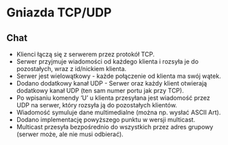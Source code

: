 # Gniazda TCP/UDP
## Chat

- Klienci łączą się z serwerem przez protokół TCP.
- Serwer przyjmuje wiadomości od każdego klienta i rozsyła je do pozostałych, wraz z id/nickiem klienta.
- Serwer jest wielowątkowy - każde połączenie od klienta ma swój wątek.
- Dodano dodatkowy kanał UDP - Serwer oraz każdy klient otwierają dodatkowy kanał UDP (ten sam numer portu jak przy TCP).
- Po wpisaniu komendy ‘U’ u klienta przesyłana jest wiadomość przez UDP na serwer, który rozsyła ją do pozostałych klientów.
- Wiadomość symuluje dane multimedialne (można np. wysłać ASCII Art).
- Dodano implementację powyższego punktu w wersji multicast.
- Multicast przesyła bezpośrednio do wszystkich przez adres grupowy (serwer może, ale nie musi odbierać).
